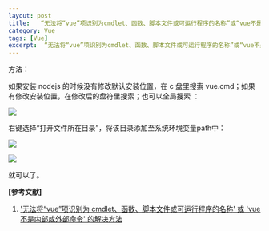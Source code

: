 ```yaml
---
layout: post
title:   “无法将“vue”项识别为cmdlet、函数、脚本文件或可运行程序的名称”或“vue不是内部或外部命令”的解决方法 
category: Vue
tags: [Vue]
excerpt:  “无法将“vue”项识别为cmdlet、函数、脚本文件或可运行程序的名称”或“vue不是内部或外部命令”的解决方法 
---
```


方法：

如果安装 nodejs 的时候没有修改默认安装位置，在 c 盘里搜索 vue.cmd；如果有修改安装位置，在修改后的盘符里搜索；也可以全局搜索 ：

![](http://www.nangongyibin.com/assets/images/Web/59.png)

右键选择“打开文件所在目录”，将该目录添加至系统环境变量path中：

![](http://www.nangongyibin.com/assets/images/Web/60.png)

![](http://www.nangongyibin.com/assets/images/Web/61.png)

就可以了。

**[参考文献]**

1. ['无法将“vue”项识别为 cmdlet、函数、脚本文件或可运行程序的名称' 或 'vue不是内部或外部命令' 的解决方法](https://segmentfault.com/a/1190000013393958 "'无法将“vue”项识别为 cmdlet、函数、脚本文件或可运行程序的名称' 或 'vue不是内部或外部命令' 的解决方法")


